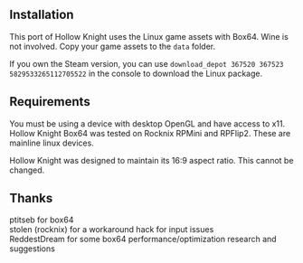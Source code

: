 ## Installation
This port of Hollow Knight uses the Linux game assets with Box64. Wine is not involved. Copy your game assets to the `data` folder.

If you own the Steam version, you can use `download_depot 367520 367523 5829533265112705522` in the console to download the Linux package.

## Requirements
You must be using a device with desktop OpenGL and have access to x11. Hollow Knight Box64 was tested on Rocknix RPMini and RPFlip2. These are mainline linux devices.

Hollow Knight was designed to maintain its 16:9 aspect ratio. This cannot be changed.

## Thanks
ptitseb for box64  
stolen (rocknix) for a workaround hack for input issues  
ReddestDream for some box64 performance/optimization research and suggestions  